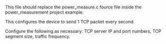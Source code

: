This file should replace the power_measure.c fource file inside the power_measurement project example. 

This configures the device to send 1 TCP packet every second. 

Configure the following as necessary: TCP server IP and port numbers, TCP segment size, traffic frequency.